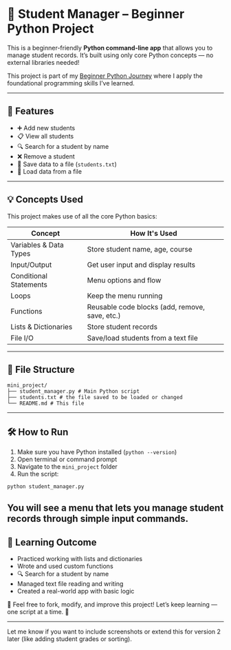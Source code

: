 # 📝 Student Manager – Beginner Python Project

This is a beginner-friendly **Python command-line app** that allows you to manage student records. It’s built using only core Python concepts — no external libraries needed!

This project is part of my [Beginner Python Journey](../README.md) where I apply the foundational programming skills I’ve learned.

---

## 🚀 Features

- ➕ Add new students
- 📋 View all students
- 🔍 Search for a student by name
- ❌ Remove a student
- 💾 Save data to a file (`students.txt`)
- 📂 Load data from a file

---

## 💡 Concepts Used

This project makes use of all the core Python basics:

| Concept | How It's Used |
|--------|----------------|
| Variables & Data Types | Store student name, age, course |
| Input/Output | Get user input and display results |
| Conditional Statements | Menu options and flow |
| Loops | Keep the menu running |
| Functions | Reusable code blocks (add, remove, save, etc.) |
| Lists & Dictionaries | Store student records |
| File I/O | Save/load students from a text file |

---

## 📁 File Structure

```
mini_project/
├── student_manager.py # Main Python script
├── students.txt # the file saved to be loaded or changed
└── README.md # This file
```


---

## 🛠️ How to Run

1. Make sure you have Python installed (`python --version`)
2. Open terminal or command prompt
3. Navigate to the `mini_project` folder
4. Run the script:

```bash
python student_manager.py
```
You will see a menu that lets you manage student records through simple input commands.
---
## 🧠 Learning Outcome
- Practiced working with lists and dictionaries
- Wrote and used custom functions
- 🔍 Search for a student by name
- Managed text file reading and writing
- Created a real-world app with basic logic

💬 Feel free to fork, modify, and improve this project!
Let’s keep learning — one script at a time. 🔁

---

Let me know if you want to include screenshots or extend this for version 2 later (like adding student grades or sorting).
